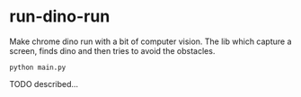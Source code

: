 # run-dino-run
Make chrome dino run with a bit of computer vision.
The lib which capture a screen, finds dino and then tries to avoid the obstacles.

```
python main.py
```

TODO described...
